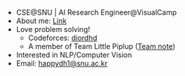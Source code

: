- CSE@SNU | AI Research Engineer@VisualCamp
- About me: [Link](http://DHdroid.github.io/about/)
- Love problem solving!
  - Codeforces: [diordhd](https://codeforces.com/profile/diordhd) 
  - A member of Team Little Piplup ([Team note](https://github.com/gratus907/Little_Piplup))
- Interested in NLP/Computer Vision
- Email: happydh1@snu.ac.kr
